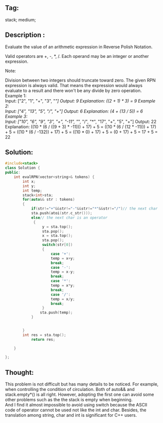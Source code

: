 ## Tag:
stack; medium;
## Description :
Evaluate the value of an arithmetic expression in Reverse Polish Notation.

Valid operators are +, -, *, /. Each operand may be an integer or another expression.

Note:

Division between two integers should truncate toward zero.
The given RPN expression is always valid. That means the expression would always evaluate to a result and there won't be any divide by zero operation.
<br>
Example 1:
<br>
Input: ["2", "1", "+", "3", "*"]
Output: 9
Explanation: ((2 + 1) * 3) = 9
Example 2:
<br>
Input: ["4", "13", "5", "/", "+"]
Output: 6
Explanation: (4 + (13 / 5)) = 6
Example 3:
<br>
Input: ["10", "6", "9", "3", "+", "-11", "*", "/", "*", "17", "+", "5", "+"]
Output: 22
Explanation: 
  ((10 * (6 / ((9 + 3) * -11))) + 17) + 5
= ((10 * (6 / (12 * -11))) + 17) + 5
= ((10 * (6 / -132)) + 17) + 5
= ((10 * 0) + 17) + 5
= (0 + 17) + 5
= 17 + 5
= 22

## Solution:
```c++
#include<stack>
class Solution {
public:
    int evalRPN(vector<string>& tokens) {
        int x;
        int y;
        int temp;
        stack<int>sta;
        for(auto&& str : tokens)
        {
            if(str!="+"&&str!="-"&&str!="*"&&str!="/")// the next char is a number
            sta.push(atoi(str.c_str()));
            else// the next char is an operator
             {
                 y = sta.top();
                 sta.pop();
                 x = sta.top();
                 sta.pop();
                 switch(str[0])
                 {
                     case '+':
                     temp = x+y;
                     break;
                     case '-':
                     temp = x-y;
                     break;
                     case '*':
                     temp = x*y;
                     break;
                     case '/':
                     temp = x/y;
                     break;
                 }
                sta.push(temp);
            }

            
        }
        int res = sta.top();
            return res;

    }
            
};

```
## Thought:
This problem is not difficult but has many details to be noticed. 
For example, when controlling the condition of circulation. Both of auto&& and stack.empty*() is all right. However, adopting the first
one can avoid some other problems such as the the stack is empty when beginning. <br>
And I find it almost impossible to avoid using switch because the ASCII code of operator cannot be used not like the int and char.
Besides, the translation among string, char and int is significant for C++ users.

